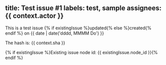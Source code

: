 title: Test issue #1
labels: test, sample
assignees: {{ context.actor }}
---
This is a test issue {% if existingIssue %}updated{% else %}created{% endif %} on {{ date | date('dddd, MMMM Do') }}

The hash is: {{ context.sha }}

{% if existingIssue %}Existing issue node id: {{ existingIssue.node_id }}{% endif %}
